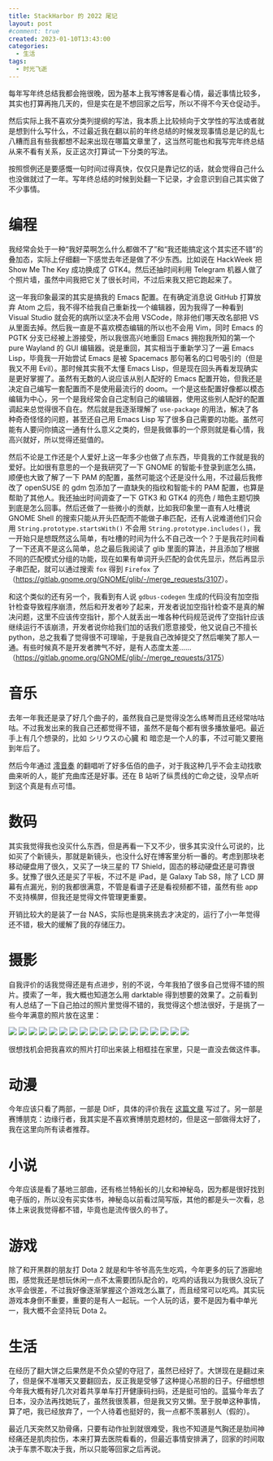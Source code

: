 ```yaml
---
title: StackHarbor 的 2022 尾记
layout: post
#comment: true
created: 2023-01-10T13:43:00
categories:
  - 生活
tags:
  - 时光飞逝
---
```

每年写年终总结我都会拖很晚，因为基本上我写博客是看心情，最近事情比较多，其实也打算再拖几天的，但是实在是不想回家之后写，所以不得不今天仓促动手。

然后实际上我不喜欢分类列提纲的写法，我本质上比较倾向于文学性的写法或者就是想到什么写什么，不过最近我在翻以前的年终总结的时候发现事情总是记的乱七八糟而且有些我都想不起来出现在哪篇文章里了，这当然可能也和我写完年终总结从来不看有关系，反正这次打算试一下分类的写法。

按照惯例还是要感慨一句时间过得真快，仅仅只是靠记忆的话，就会觉得自己什么也没做就过了一年。写年终总结的时候到处翻一下记录，才会意识到自己其实做了不少事情。

<!--more-->

# 编程

我经常会处于一种“我好菜啊怎么什么都做不了”和“我还能搞定这个其实还不错”的叠加态，实际上仔细翻一下感觉去年还是做了不少东西。比如说在 HackWeek 把 Show Me The Key 成功换成了 GTK4。然后还抽时间利用 Telegram 机器人做了个照片墙，虽然中间我把它关了很长时间，不过后来我又把它跑起来了。

这一年我印象最深的其实是搞我的 Emacs 配置。在有确定消息说 GitHub 打算放弃 Atom 之后，我不得不给我自己重新找一个编辑器，因为我得了一种看到 Visual Studio 就会死的病所以坚决不会用 VSCode，除非他们哪天改名部把 VS 从里面去掉。然后我一直是不喜欢模态编辑的所以也不会用 Vim，同时 Emacs 的 PGTK 分支已经被上游接受，所以我很高兴地重回 Emacs 拥抱我所知的第一个 pure Wayland 的 GUI 编辑器。说是重回，其实相当于重新学习了一遍 Emacs Lisp，毕竟我一开始尝试 Emacs 是被 Spacemacs 那句著名的口号吸引的（但是我又不用 Evil）。那时候其实我不太懂 Emacs Lisp，但是现在回头再看发现确实是更好掌握了。虽然有无数的人说应该从别人配好的 Emacs 配置开始，但我还是决定自己编写一套配置而不是使用最流行的 doom。一个是这些配置好像都以模态编辑为中心，另一个是我经常会自己定制自己的编辑器，使用这些别人配好的配置调起来总觉得很不自在。然后就是我逐渐理解了 `use-package` 的用法，解决了各种奇奇怪怪的问题，甚至还自己用 Emacs Lisp 写了很多自己需要的功能。虽然可能有人要问你搞这一通有什么意义之类的，但是我做事的一个原则就是看心情，我高兴就好，所以觉得还挺值的。

然后不论是工作还是个人爱好上这一年多少也做了点东西，毕竟我的工作就是我的爱好。比如很有意思的一个是我研究了一下 GNOME 的智能卡登录到底怎么搞，顺便也大致了解了一下 PAM 的配置，虽然可能这个还是没什么用，不过最后我修改了 openSUSE 的 gdm 包添加了一直缺失的指纹和智能卡的 PAM 配置，也算是帮助了其他人。我还抽出时间调查了一下 GTK3 和 GTK4 的亮色 / 暗色主题切换到底是怎么回事。然后还做了一些微小的贡献，比如我印象里一直有人吐槽说 GNOME Shell 的搜索只能从开头匹配而不能做子串匹配，还有人说难道他们只会用 `String.prototype.startsWith()` 不会用 `String.prototype.includes()`，我一开始只是想既然这么简单，有吐槽的时间为什么不自己改一个？于是我花时间看了一下还真不是这么简单，总之最后我阅读了 glib 里面的算法，并且添加了根据不同的匹配模式分组的功能，现在如果有单词开头匹配的会优先显示，然后再显示子串匹配，就可以通过搜索 `fox` 得到 `Firefox` 了（<https://gitlab.gnome.org/GNOME/glib/-/merge_requests/3107>）。

和这个类似的还有另一个，我看到有人说 `gdbus-codegen` 生成的代码没有加空指针检查导致程序崩溃，然后和开发者吵了起来，开发者说加空指针检查不是真的解决问题，这里不应该传空指针，那个人就丢出一堆各种代码规范说传了空指针应该继续运行不该崩溃，开发者说你给我们加的话我们愿意接受，他又说自己不擅长 python，总之我看了觉得很不可理喻，于是我自己改掉提交了然后嘲笑了那人一通。有些时候真不是开发者脾气不好，是有人态度太差……（<https://gitlab.gnome.org/GNOME/glib/-/merge_requests/3175>）

# 音乐

去年一年我还是录了好几个曲子的，虽然我自己是觉得没怎么练琴而且还经常咕咕咕。不过我发出来的我自己还都觉得不错，虽然不是每个都有很多播放量吧。最近手上有几个想录的，比如 シリウスの心臓 和 暗恋是一个人的事，不过可能又要拖到年后了。

然后今年通过 [澪音奏](https://space.bilibili.com/4947340) 的翻唱听了好多伍佰的曲子，对于我这种几乎不会主动找歌曲来听的人，能扩充曲库还是好事。还在 B 站听了纵贯线的亡命之徒，没早点听到这个真是有点可惜。

# 数码

其实我觉得我也没买什么东西，但是再看一下又不少，很多其实没什么可说的，比如买了个新镜头，那就是新镜头，也没什么好在博客里分析一番的。考虑到那块老移动硬盘用了很久，又买了一块三星的 T7 Shield，固态的移动硬盘还是可靠很多。犹豫了很久还是买了平板，不过不是 iPad，是 Galaxy Tab S8，除了 LCD 屏幕有点漏光，别的我都很满意，不管是看谱子还是看视频都不错，虽然有些 app 不支持横屏，但我还是觉得文件管理更重要。

开销比较大的是装了一台 NAS，实际也是挑来挑去才决定的，运行了小一年觉得还不错，极大的缓解了我的存储压力。

# 摄影

自我评价的话我觉得还是有点进步，别的不说，今年我拍了很多自己觉得不错的照片。摸索了一年，我大概也知道怎么用 darktable 得到想要的效果了。之前看到有人总结了一下自己拍过的照片里觉得不错的，我觉得这个想法很好，于是挑了一些今年满意的照片放在这里：

![](./DSC00674.jpg)
![](./DSC06074.jpg)
![](./DSC07236.jpg)
![](./R3103214_04.jpg)
![](./R3103766_04.jpg)
![](./DSC08433.jpg)
![](./DSC08556.jpg)
![](./DSC09543.jpg)
![](./DSC09817_01.jpg)
![](./R3104386.jpg)
![](./R3104387.jpg)
![](./000183680027.jpg)
![](./000183800005.jpg)
![](./000183800014.jpg)
![](./000183800015.jpg)
![](./DSC01159.jpg)
![](./DSC01265.jpg)
![](./DSC01274.jpg)

很想找机会把我喜欢的照片打印出来装上相框挂在家里，只是一直没去做这件事。

# 动漫

今年应该只看了两部，一部是 DitF，具体的评价我在 [这篇文章](/posts/Not-to-Be-EVA-but-to-Be-Pacific-Rim/) 写过了。另一部是 赛博朋克：边缘行者，我其实是不喜欢赛博朋克题材的，但是这一部做得太好了，我在这里向所有读者推荐。

# 小说

今年应该是看了基地三部曲，还有格兰特船长的儿女和神秘岛，因为都是很好找到电子版的，所以没有买实体书，神秘岛以前看过简写版，其他的都是头一次看，总体上来说我觉得都不错，毕竟也是流传很久的书了。

# 游戏

除了和开黑群的朋友打 Dota 2 就是和牛爷爷高先生吃鸡，今年更多的玩了游廊地图，感觉我还是想玩休闲一点不太需要团队配合的，吃鸡的话我以为我很久没玩了水平会很差，不过我好像逐渐掌握这个游戏怎么赢了，而且经常可以吃鸡。其实玩游戏本身倒不重要，重要的是有人一起玩。一个人玩的话，要不是因为看中单光一，我大概不会坚持玩 Dota 2。

# 生活

在经历了翻大饼之后果然是不负众望的夺冠了，虽然已经好了。大饼现在是翻过来了，但是保不准哪天又要翻回去，反正我是受够了这种提心吊胆的日子。仔细想想今年我大概有好几次对着共享单车打开健康码扫码，还是挺可怕的。蓝猫今年去了日本，没办法再找她玩了，虽然我很羡慕，但是我又穷又懒。至于脱单这种事情，算了吧，我已经放弃了，一个人待着也挺好的，我一点都不羡慕别人（假的）。

最近几天突然又肋骨痛，只要有动作扯到就很难受，我也不知道是气胸还是肋间神经痛还是肌肉拉伤，本来打算去医院看看的，但最近事情安排满了，回家的时间取决于车票不取决于我，所以只能等回家之后再说。

